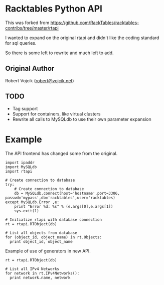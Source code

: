 # Racktables Python API

This was forked from https://github.com/RackTables/racktables-contribs/tree/master/rtapi

I wanted to expand on the original rtapi and didn't like the coding standard for sql queries. 

So there is some left to rewrite and much left to add. 

## Original Author

Robert Vojcik (robert@vojcik.net)

## TODO

  * Tag support
  * Support for containers, like virtual clusters
  * Rewrite all calls to MySQLdb to use their own parameter expansion

# Example

The API frontend has changed some from the original. 

    import ipaddr
    import MySQLdb
    import rtapi

    # Create connection to database
    try:
        # Create connection to database
        db = MySQLdb.connect(host='hostname',port=3306, passwd='mypass',db='racktables',user='racktables)
    except MySQLdb.Error ,e:
        print "Error %d: %s" % (e.args[0],e.args[1])
        sys.exit(1)

    # Initialize rtapi with database connection
    rt = rtapi.RTObject(db)

    # List all objects from database
    for (object_id, object_name) in rt.Objects:
      print object_id, object_name

Example of use of generators in new API. 

    rt = rtapi.RTObject(db)

    # List all IPv4 Networks
    for network in rt.IPv4Networks():
      print network.name, network
